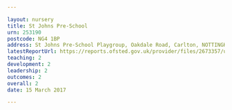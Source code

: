 ```yaml
---

layout: nursery
title: St Johns Pre-School
urn: 253190
postcode: NG4 1BP
address: St Johns Pre-School Playgroup, Oakdale Road, Carlton, NOTTINGHAM, NG4 1BP
latestReportUrl: https://reports.ofsted.gov.uk/provider/files/2673357/urn/253190.pdf
teaching: 2
development: 2
leadership: 2
outcomes: 2
overall: 2
date: 15 March 2017

---
```


